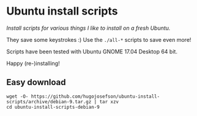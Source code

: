 # Ubuntu install scripts

_Install scripts for various things I like to install on a fresh Ubuntu._

They save some keystrokes :) Use the `./all-*` scripts to save even more!

Scripts have been tested with Ubuntu GNOME 17.04 Desktop 64 bit.

Happy (re-)installing!

## Easy download

	wget -O- https://github.com/hugojosefson/ubuntu-install-scripts/archive/debian-9.tar.gz | tar xzv
	cd ubuntu-install-scripts-debian-9

